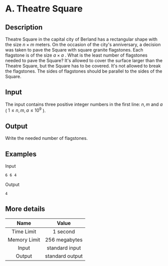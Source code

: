 # A. Theatre Square

## Description
Theatre Square in the capital city of Berland has a rectangular shape with the size $n × m$ meters. On the occasion of the city's anniversary, a decision was taken to pave the Square with square granite flagstones. Each flagstone is of the size $a × a$ .
What is the least number of flagstones needed to pave the Square? It's allowed to cover the surface larger than the Theatre Square, but the Square has to be covered. It's not allowed to break the flagstones. The sides of flagstones should be parallel to the sides of the Square.


## Input

The input contains three positive integer numbers in the first line: $n,  m$ and $a$ ( $1 ≤  n, m, a ≤ 10^{9}$ ).


## Output

Write the needed number of flagstones.


## Examples

Input
```
6 6 4
```
Output
```
4
```


## More details

|Name|Value|
|:---:|:---:|
|Time Limit|1 second|
|Memory Limit|256 megabytes|
|Input|standard input|
|Output|standard output|

